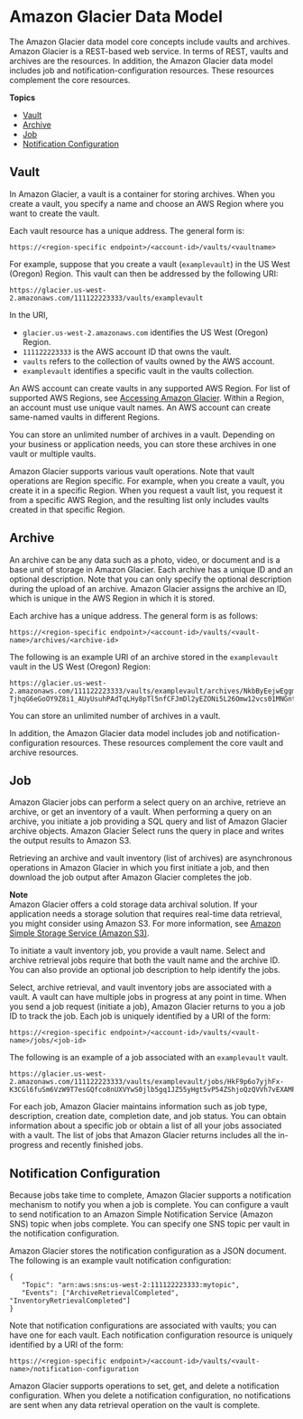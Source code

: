 # Amazon Glacier Data Model<a name="amazon-glacier-data-model"></a>

The Amazon Glacier data model core concepts include vaults and archives\. Amazon Glacier is a REST\-based web service\. In terms of REST, vaults and archives are the resources\. In addition, the Amazon Glacier data model includes job and notification\-configuration resources\. These resources complement the core resources\.

**Topics**
+ [Vault](#data-model-vault)
+ [Archive](#data-model-archive)
+ [Job](#data-model-job)
+ [Notification Configuration](#data-model-notification-config)

## Vault<a name="data-model-vault"></a>

In Amazon Glacier, a vault is a container for storing archives\. When you create a vault, you specify a name and choose an AWS Region where you want to create the vault\.

Each vault resource has a unique address\. The general form is:

```
https://<region-specific endpoint>/<account-id>/vaults/<vaultname>
```

For example, suppose that you create a vault \(`examplevault`\) in the US West \(Oregon\) Region\. This vault can then be addressed by the following URI:

```
https://glacier.us-west-2.amazonaws.com/111122223333/vaults/examplevault
```

In the URI, 
+ `glacier.us-west-2.amazonaws.com` identifies the US West \(Oregon\) Region\. 
+ `111122223333` is the AWS account ID that owns the vault\.
+ `vaults` refers to the collection of vaults owned by the AWS account\.
+ `examplevault` identifies a specific vault in the vaults collection\.

An AWS account can create vaults in any supported AWS Region\. For list of supported AWS Regions, see [Accessing Amazon Glacier](amazon-glacier-accessing.md)\. Within a Region, an account must use unique vault names\. An AWS account can create same\-named vaults in different Regions\.

You can store an unlimited number of archives in a vault\. Depending on your business or application needs, you can store these archives in one vault or multiple vaults\. 

Amazon Glacier supports various vault operations\. Note that vault operations are Region specific\. For example, when you create a vault, you create it in a specific Region\. When you request a vault list, you request it from a specific AWS Region, and the resulting list only includes vaults created in that specific Region\.

## Archive<a name="data-model-archive"></a>

An archive can be any data such as a photo, video, or document and is a base unit of storage in Amazon Glacier\. Each archive has a unique ID and an optional description\. Note that you can only specify the optional description during the upload of an archive\. Amazon Glacier assigns the archive an ID, which is unique in the AWS Region in which it is stored\. 

Each archive has a unique address\. The general form is as follows:

```
https://<region-specific endpoint>/<account-id>/vaults/<vault-name>/archives/<archive-id>
```

The following is an example URI of an archive stored in the `examplevault` vault in the US West \(Oregon\) Region:

```
https://glacier.us-west-2.amazonaws.com/111122223333/vaults/examplevault/archives/NkbByEejwEggmBz2fTHgJrg0XBoDfjP4q6iu87-TjhqG6eGoOY9Z8i1_AUyUsuhPAdTqLHy8pTl5nfCFJmDl2yEZONi5L26Omw12vcs01MNGntHEQL8MBfGlqrEXAMPLEArchiveId
```

You can store an unlimited number of archives in a vault\.

In addition, the Amazon Glacier data model includes job and notification\-configuration resources\. These resources complement the core vault and archive resources\.

## Job<a name="data-model-job"></a>

Amazon Glacier jobs can perform a select query on an archive, retrieve an archive, or get an inventory of a vault\. When performing a query on an archive, you initiate a job providing a SQL query and list of Amazon Glacier archive objects\. Amazon Glacier Select runs the query in place and writes the output results to Amazon S3\.

Retrieving an archive and vault inventory \(list of archives\) are asynchronous operations in Amazon Glacier in which you first initiate a job, and then download the job output after Amazon Glacier completes the job\. 

**Note**  
Amazon Glacier offers a cold storage data archival solution\. If your application needs a storage solution that requires real\-time data retrieval, you might consider using Amazon S3\. For more information, see [Amazon Simple Storage Service \(Amazon S3\)](http://aws.amazon.com/s3)\.

To initiate a vault inventory job, you provide a vault name\. Select and archive retrieval jobs require that both the vault name and the archive ID\. You can also provide an optional job description to help identify the jobs\. 

Select, archive retrieval, and vault inventory jobs are associated with a vault\. A vault can have multiple jobs in progress at any point in time\. When you send a job request \(initiate a job\), Amazon Glacier returns to you a job ID to track the job\. Each job is uniquely identified by a URI of the form:

```
https://<region-specific endpoint>/<account-id>/vaults/<vault-name>/jobs/<job-id>
```

The following is an example of a job associated with an `examplevault` vault\.

```
https://glacier.us-west-2.amazonaws.com/111122223333/vaults/examplevault/jobs/HkF9p6o7yjhFx-K3CGl6fuSm6VzW9T7esGQfco8nUXVYwS0jlb5gq1JZ55yHgt5vP54ZShjoQzQVVh7vEXAMPLEjobID
```

For each job, Amazon Glacier maintains information such as job type, description, creation date, completion date, and job status\. You can obtain information about a specific job or obtain a list of all your jobs associated with a vault\. The list of jobs that Amazon Glacier returns includes all the in\-progress and recently finished jobs\. 

## Notification Configuration<a name="data-model-notification-config"></a>

Because jobs take time to complete, Amazon Glacier supports a notification mechanism to notify you when a job is complete\. You can configure a vault to send notification to an Amazon Simple Notification Service \(Amazon SNS\) topic when jobs complete\. You can specify one SNS topic per vault in the notification configuration\.

Amazon Glacier stores the notification configuration as a JSON document\. The following is an example vault notification configuration:

```
{
   "Topic": "arn:aws:sns:us-west-2:111122223333:mytopic", 
   "Events": ["ArchiveRetrievalCompleted", "InventoryRetrievalCompleted"] 
}
```

Note that notification configurations are associated with vaults; you can have one for each vault\. Each notification configuration resource is uniquely identified by a URI of the form:

```
https://<region-specific endpoint>/<account-id>/vaults/<vault-name>/notification-configuration
```

Amazon Glacier supports operations to set, get, and delete a notification configuration\. When you delete a notification configuration, no notifications are sent when any data retrieval operation on the vault is complete\.